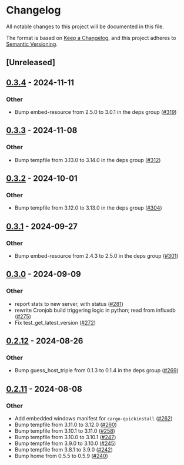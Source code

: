 # Changelog
All notable changes to this project will be documented in this file.

The format is based on [Keep a Changelog](https://keepachangelog.com/en/1.0.0/),
and this project adheres to [Semantic Versioning](https://semver.org/spec/v2.0.0.html).

## [Unreleased]

## [0.3.4](https://github.com/cargo-bins/cargo-quickinstall/compare/v0.3.3...v0.3.4) - 2024-11-11

### Other

- Bump embed-resource from 2.5.0 to 3.0.1 in the deps group ([#319](https://github.com/cargo-bins/cargo-quickinstall/pull/319))

## [0.3.3](https://github.com/cargo-bins/cargo-quickinstall/compare/v0.3.2...v0.3.3) - 2024-11-08

### Other

- Bump tempfile from 3.13.0 to 3.14.0 in the deps group ([#312](https://github.com/cargo-bins/cargo-quickinstall/pull/312))

## [0.3.2](https://github.com/cargo-bins/cargo-quickinstall/compare/v0.3.1...v0.3.2) - 2024-10-01

### Other

- Bump tempfile from 3.12.0 to 3.13.0 in the deps group ([#304](https://github.com/cargo-bins/cargo-quickinstall/pull/304))

## [0.3.1](https://github.com/cargo-bins/cargo-quickinstall/compare/v0.3.0...v0.3.1) - 2024-09-27

### Other

- Bump embed-resource from 2.4.3 to 2.5.0 in the deps group ([#301](https://github.com/cargo-bins/cargo-quickinstall/pull/301))

## [0.3.0](https://github.com/cargo-bins/cargo-quickinstall/compare/v0.2.12...v0.3.0) - 2024-09-09

### Other

- report stats to new server, with status ([#281](https://github.com/cargo-bins/cargo-quickinstall/pull/281))
- rewrite Cronjob build triggering logic in python; read from influxdb ([#275](https://github.com/cargo-bins/cargo-quickinstall/pull/275))
- Fix test_get_latest_version ([#272](https://github.com/cargo-bins/cargo-quickinstall/pull/272))

## [0.2.12](https://github.com/cargo-bins/cargo-quickinstall/compare/v0.2.11...v0.2.12) - 2024-08-26

### Other
- Bump guess_host_triple from 0.1.3 to 0.1.4 in the deps group ([#269](https://github.com/cargo-bins/cargo-quickinstall/pull/269))

## [0.2.11](https://github.com/cargo-bins/cargo-quickinstall/compare/v0.2.10...v0.2.11) - 2024-08-08

### Other
- Add embedded windows manifest for `cargo-quickinstall` ([#262](https://github.com/cargo-bins/cargo-quickinstall/pull/262))
- Bump tempfile from 3.11.0 to 3.12.0 ([#260](https://github.com/cargo-bins/cargo-quickinstall/pull/260))
- Bump tempfile from 3.10.1 to 3.11.0 ([#258](https://github.com/cargo-bins/cargo-quickinstall/pull/258))
- Bump tempfile from 3.10.0 to 3.10.1 ([#247](https://github.com/cargo-bins/cargo-quickinstall/pull/247))
- Bump tempfile from 3.9.0 to 3.10.0 ([#245](https://github.com/cargo-bins/cargo-quickinstall/pull/245))
- Bump tempfile from 3.8.1 to 3.9.0 ([#242](https://github.com/cargo-bins/cargo-quickinstall/pull/242))
- Bump home from 0.5.5 to 0.5.9 ([#240](https://github.com/cargo-bins/cargo-quickinstall/pull/240))
